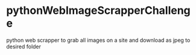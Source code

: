 # pythonWebImageScrapperChallenge
 python web scrapper to grab all images on a site and download as jpeg to desired folder
